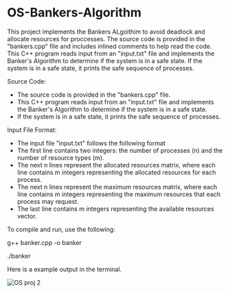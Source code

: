 # OS-Bankers-Algorithm

This project implements the Bankers ALgoithim to avoid deadlock and allocate resources for proccesses. The source code is provided in the "bankers.cpp" file and includes inlined comments to help read the code. This C++ program reads input from an "input.txt" file and implements the Banker's Algorithm to determine if the system is in a safe state. If the system is in a safe state, it prints the safe sequence of processes. 

Source Code:
   - The source code is provided in the "bankers.cpp" file.
   - This C++ program reads input from an "input.txt" file and implements the Banker's Algorithm to determine if the system is in a safe state.
   - If the system is in a safe state, it prints the safe sequence of processes.

Input File Format:
   - The input file "input.txt" follows the following format
   - The first line contains two integers: the number of processes (n) and the number of resource types (m).
   - The next n lines represent the allocated resources matrix, where each line contains m integers representing the allocated resources for each process.
   - The next n lines represent the maximum resources matrix, where each line contains m integers representing the maximum resources that each process may request.
   - The last line contains m integers representing the available resources vector.

To compile and run, use the following:

g++ banker.cpp -o banker

./banker


Here is a example output in the terminal. 

![OS proj 2](https://github.com/IanE1692/OS-Bankers-Algorithm/assets/127979786/5f1fd5a8-5232-4347-8710-d0cda8c4d9cf)
